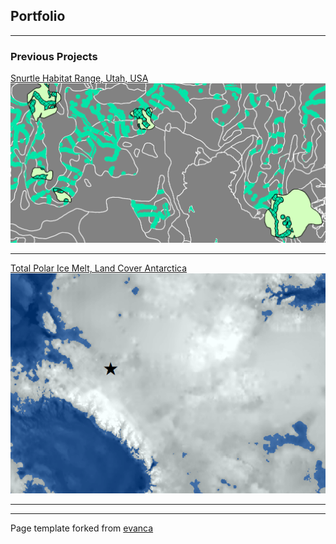 ## Portfolio

---

### Previous Projects

[Snurtle Habitat Range, Utah, USA](projects/Lab6_Part2.pdf)
<img src="images/map1_ofawesomeness.png?raw=true"/>

---
[Total Polar Ice Melt, Land Cover Antarctica](projects/AntarcticaMaps.pdf)
<img src="images/map2_antarctica.png?raw=true"/>

---



---
<p style="font-size:14px">Page template forked from <a href="https://github.com/evanca/quick-portfolio">evanca</a></p>
<!-- Remove above link if you don't want to attibute -->
